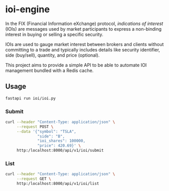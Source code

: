 # ioi-engine

In the FIX (Financial Information eXchange) protocol, *indications of interest* (IOIs) are messages used by market participants to express a non-binding interest in buying or selling a specific security.

IOIs are used to gauge market interest between brokers and clients  without committing to a trade and typically includes details like security identifier, side (buy/sell), quantity, and price (optional).

This project aims to provide a simple API to be able to automate IOI management bundled with a Redis cache.

## Usage
```bash
fastapi run ioi/ioi.py
```

### Submit
```bash
curl --header "Content-Type: application/json" \
     --request POST \
     --data '{"symbol": "TSLA",
              "side": "B",
              "ioi_shares": 100000,
              "price": 420.69}' \
     http:/localhost:8000/api/v1/ioi/submit
```

### List
```bash
curl --header "Content-Type: application/json" \
     --request GET \
     http:/localhost:8000/api/v1/ioi/list
```